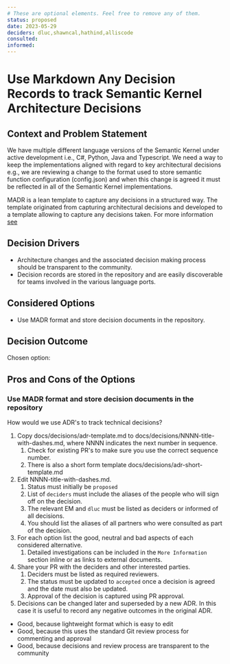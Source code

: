 ```yaml
---
# These are optional elements. Feel free to remove any of them.
status: proposed
date: 2023-05-29
deciders: dluc,shawncal,hathind,alliscode
consulted: 
informed: 
---
```

# Use Markdown Any Decision Records to track Semantic Kernel Architecture Decisions

## Context and Problem Statement

We have multiple different language versions of the Semantic Kernel under active development i.e., C#, Python, Java and Typescript.
We need a way to keep the implementations aligned with regard to key architectural decisions e.g., we are reviewing a change to the format used to store
semantic function configuration (config.json) and when this change is agreed it must be reflected in all of the Semantic Kernel implementations.

MADR is a lean template to capture any decisions in a structured way. The template originated from capturing architectural decisions and developed to a template allowing to capture any decisions taken.
For more information [see](https://adr.github.io/)

<!-- This is an optional element. Feel free to remove. -->
## Decision Drivers

* Architecture changes and the associated decision making process should be transparent to the community.
* Decision records are stored in the repository and are easily discoverable for teams involved in the various language ports.

## Considered Options

* Use MADR format and store decision documents in the repository.

## Decision Outcome

Chosen option:

## Pros and Cons of the Options

### Use MADR format and store decision documents in the repository

How would we use ADR's to track technical decisions?

1. Copy docs/decisions/adr-template.md to docs/decisions/NNNN-title-with-dashes.md, where NNNN indicates the next number in sequence.
    1. Check for existing PR's to make sure you use the correct sequence number.
    2. There is also a short form template docs/decisions/adr-short-template.md
2. Edit NNNN-title-with-dashes.md.
    1. Status must initially be `proposed`
    2. List of `deciders` must include the aliases of the people who will sign off on the decision.
    3. The relevant EM and `dluc` must be listed as deciders or informed of all decisions.
    4. You should list the aliases of all partners who were consulted as part of the decision.
3. For each option list the good, neutral and bad aspects of each considered alternative.
    1. Detailed investigations can be included in the `More Information` section inline or as links to external documents.
4. Share your PR with the deciders and other interested parties.
   1. Deciders must be listed as required reviewers.
   2. The status must be updated to `accepted` once a decision is agreed and the date must also be updated.
   3. Approval of the decision is captured using PR approval.
5. Decisions can be changed later and superseded by a new ADR. In this case it is useful to record any negative outcomes in the original ADR.

* Good, because lightweight format which is easy to edit
* Good, because this uses the standard Git review process for commenting and approval
* Good, because decisions and review process are transparent to the community
